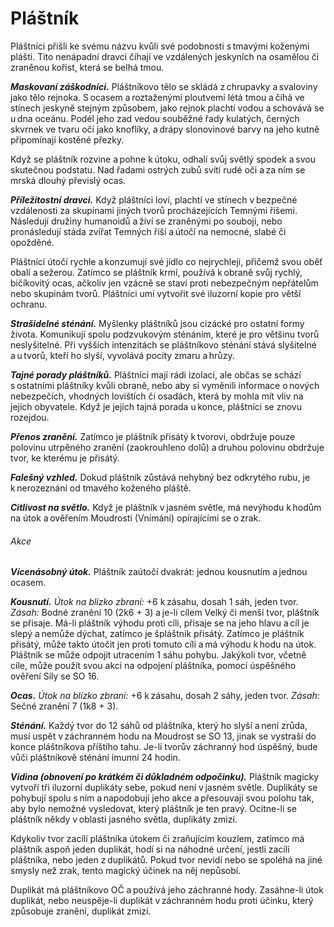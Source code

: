 # Pláštník
  
Pláštníci přišli ke svému názvu kvůli své podobnosti s tmavými koženými plášti. Tito nenápadní dravci číhají ve vzdálených jeskyních na osamělou či zraněnou kořist, která se belhá tmou.
  
***Maskovaní záškodníci.*** Pláštníkovo tělo se skládá z chrupavky a svaloviny jako tělo rejnoka. S ocasem a roztaženými ploutvemi létá tmou a číhá ve stínech jeskyně stejným způsobem, jako rejnok plachtí vodou a schovává se u dna oceánu. Podél jeho zad vedou souběžné řady kulatých, černých skvrnek ve tvaru očí jako knoflíky, a drápy slonovinové barvy na jeho kutně připomínají kostěné přezky.
  
Když se pláštník rozvine a pohne k útoku, odhalí svůj světlý spodek a svou skutečnou podstatu. Nad řadami ostrých zubů svítí rudé oči a za ním se mrská dlouhý převislý ocas.
  
***Příležitostní dravci.*** Když pláštníci loví, plachtí ve stínech v bezpečné vzdálenosti za skupinami jiných tvorů procházejících Temnými říšemi. Následují družiny humanoidů a živí se zraněnými po souboji, nebo pronásledují stáda zvířat Temných říší a útočí na nemocné, slabé či opožděné.
  
Pláštníci útočí rychle a konzumují své jídlo co nejrychleji, přičemž svou oběť obalí a sežerou. Zatímco se pláštník krmí, používá k obraně svůj rychlý, bičíkovitý ocas, ačkoliv jen vzácně se staví proti nebezpečným nepřátelům nebo skupinám tvorů. Pláštníci umí vytvořit své iluzorní kopie pro větší ochranu.
  
***Strašidelné sténání.*** Myšlenky pláštníků jsou cizácké pro ostatní formy života. Komunikují spolu podzvukovým sténáním, které je pro většinu tvorů neslyšitelné. Při vyšších intenzitách se pláštníkovo sténání stává slyšitelné a u tvorů, kteří ho slyší, vyvolává pocity zmaru a hrůzy.
  
***Tajné porady pláštníků.*** Pláštníci mají rádi izolaci, ale občas se schází s ostatními pláštníky kvůli obraně, nebo aby si vyměnili informace o nových nebezpečích, vhodných lovištích či osadách, která by mohla mít vliv na jejich obyvatele. Když je jejich tajná porada u konce, pláštníci se znovu rozejdou.

<Monster 
    title="Pláštník"
    subtitle="Velká zrůda, chaoticky neutrální￼"
    armor-class="14 (přirozená zbroj)"
    hit-points="78 (12k10 + 12)"
    speed="2 sáhy, létání 8 sáhů"
    str="17 (+3)"
    dex="15 (+2)"
    con="12 (+1)"
    int="13 (+1)"
    wis="12 (+1)"
    cha="14 (+2)"
    saving-throws=""
    skills="Nenápadnost +5"
    damage-vulnerabilities=""
    damage-resistances=""
    damage-immunities=""
    condition-immunities=""
    senses="vidění ve mě 12 sáhů, pasivní Vnímání 11"
    languages="hlubinština, temnobecná řeč"
    challenge="8 (3 900 ZK)"
    >  
  
***Přenos zranění.*** Zatímco je pláštník přisátý k tvorovi, obdržuje pouze polovinu utrpěného zranění (zaokrouhleno dolů) a druhou polovinu obdržuje tvor, ke kterému je přisátý.
  
***Falešný vzhled.*** Dokud pláštník zůstává nehybný bez odkrytého rubu, je k nerozeznání od tmavého koženého pláště.
  
***Citlivost na světlo.*** Když je pláštník v jasném světle, má nevýhodu k hodům na útok a ověřením Moudrosti (Vnímání) opírajícími se o zrak.
  
###### Akce
  
***Vícenásobný útok.*** Pláštník zaútočí dvakrát: jednou kousnutím a jednou ocasem.
  
***Kousnutí.*** *Útok na blízko zbraní:* +6 k zásahu, dosah 1 sáh, jeden tvor. *Zásah:* Bodné zranění 10 (2k6 + 3) a je-li cílem Velký či menší tvor, pláštník se přisaje. Má-li pláštník výhodu proti cíli, přisaje se na jeho hlavu a cíl je slepý a nemůže dýchat, zatímco je špláštník přisátý. Zatímco je pláštník přisátý, může takto útočit jen proti tomuto cíli a má výhodu k hodu na útok. Pláštník se může odpojit utracením 1 sáhu pohybu. Jakýkoli tvor, včetně cíle, může použít svou akci na odpojení pláštníka, pomocí úspěšného ověření Síly se SO 16.
  
***Ocas.*** *Útok na blízko zbraní:* +6 k zásahu, dosah 2 sáhy, jeden tvor. *Zásah:* Sečné zranění 7 (1k8 + 3).
  
***Sténání.*** Každý tvor do 12 sáhů od pláštníka, který ho slyší a není zrůda, musí uspět v záchranném hodu na Moudrost se SO 13, jinak se vystraší do konce pláštníkova příštího tahu. Je-li tvorův záchranný hod úspěšný, bude vůči pláštníkově sténání imunní 24 hodin.
  
***Vidina (obnovení po krátkém či důkladném odpočinku).*** Pláštník magicky vytvoří tři iluzorní duplikáty sebe, pokud není v jasném světle. Duplikáty se pohybují spolu s ním a napodobují jeho akce a přesouvají svou polohu tak, aby bylo nemožné vysledovat, který pláštník je ten pravý. Ocitne-li se pláštník někdy v oblasti jasného světla, duplikáty zmizí.
  
Kdykoliv tvor zacílí pláštníka útokem či zraňujícím kouzlem, zatímco má pláštník aspoň jeden duplikát, hodí si na náhodné určení, jestli zacílí pláštníka, nebo jeden z duplikátů. Pokud tvor nevidí nebo se spoléhá na jiné smysly než zrak, tento magický účinek na něj nepůsobí.
  
Duplikát má pláštníkovo OČ a používá jeho záchranné hody. Zasáhne-li útok duplikát, nebo neuspěje-li duplikát v záchranném hodu proti účinku, který způsobuje zranění, duplikát zmizí.

</Monster>
